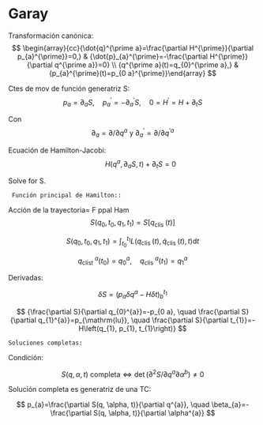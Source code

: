 
# Garay

Transformación canónica:
$$
\begin{array}{cc}{\dot{q}^{\prime a}=\frac{\partial H^{\prime}}{\partial p_{a}^{\prime}}=0,} & {\dot{p}_{a}^{\prime}=-\frac{\partial H^{\prime}}{\partial q^{\prime a}}=0} \\ {q^{\prime a}(t)=q_{0}^{\prime a},} & {p_{a}^{\prime}(t)=p_{0 a}^{\prime}}\end{array}
$$

Ctes de mov de función generatriz S:
$$
p_{a}=\partial_{a} S, \quad p_{a}^{\prime}=-\partial_{a}^{\prime} S, \quad 0=H^{\prime}=H+\partial_{t} S
$$

Con
$$
{\partial_{a}=\partial / \partial q^{a} \text { y } \partial_{a}^{\prime}=\partial / \partial q^{\prime a}}
$$

Ecuación de Hamilton-Jacobi:
$$
{\qquad H\left(q^{a}, \partial_{a} S, t\right)+\partial_{t} S=0}
$$

Solve for S.

	 Función principal de Hamilton::

Acción de la trayectoria=  F ppal Ham
$$
{S\left(q_{0}, t_{0}, q_{1}, t_{1}\right)=S\left[q_{\text {clis }}(t)\right]}
$$

$$
{S\left(q_{0}, t_{0}, q_{1}, t_{1}\right) =\int_{t_{0}}^{t_{1}} L\left(q_{\text {clis }}(t), \dot{q}_{\text {clis }}(t), t\right) \mathrm{d} t }
$$

$$
{q_{\text {clist }}^{a}\left(t_{0}\right) =q_{0}^{a}, \quad q_{\text {clis }}^{a}\left(t_{1}\right)=q_{1}^{a}}
$$

Derivadas:

$$
{\delta S=\left(p_{a} \delta q^{a}-H \delta t\right)_{b}^{t_{1}}}
$$

$$
{\frac{\partial S}{\partial q_{0}^{a}}=-p_{0 a}, \quad \frac{\partial S}{\partial q_{1}^{a}}=p_{\mathrm{lu}}, \quad \frac{\partial S}{\partial t_{1}}=-H\left(q_{1}, p_{1}, t_{1}\right)}
$$

	Soluciones completas:

Condición:

$$
S(q,\alpha,t) \text{ completa} \iff \operatorname{det}\left(\partial^{2} S / \partial q^{a} \partial \alpha^{b}\right) \neq 0
$$

Solución completa es generatriz de una TC:

$$
p_{a}=\frac{\partial S(q, \alpha, t)}{\partial q^{a}}, \quad \beta_{a}=-\frac{\partial S(q, \alpha, t)}{\partial \alpha^{a}}
$$
